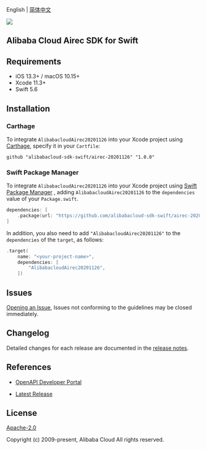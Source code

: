 English | [简体中文](README-CN.md)

![](https://aliyunsdk-pages.alicdn.com/icons/AlibabaCloud.svg)

## Alibaba Cloud Airec SDK for Swift

## Requirements

- iOS 13.3+ / macOS 10.15+
- Xcode 11.3+
- Swift 5.6

## Installation

### Carthage

To integrate `AlibabacloudAirec20201126` into your Xcode project using [Carthage](https://github.com/Carthage/Carthage), specify it in your `Cartfile`:

```ogdl
github "alibabacloud-sdk-swift/airec-20201126" "1.0.0"
```

### Swift Package Manager

To integrate `AlibabacloudAirec20201126` into your Xcode project using [Swift Package Manager](https://swift.org/package-manager/) , adding `AlibabacloudAirec20201126` to the `dependencies` value of your `Package.swift`.

```swift
dependencies: [
    .package(url: "https://github.com/alibabacloud-sdk-swift/airec-20201126.git", from: "1.0.0")
]
```

In addition, you also need to add `"AlibabacloudAirec20201126"` to the `dependencies` of the `target`, as follows:

```swift
.target(
    name: "<your-project-name>",
    dependencies: [
        "AlibabacloudAirec20201126",
    ])
```

## Issues

[Opening an Issue](https://github.com/alibabacloud-sdk-swift/airec-20201126/issues/new), Issues not conforming to the guidelines may be closed immediately.

## Changelog

Detailed changes for each release are documented in the [release notes](./ChangeLog.txt).

## References

* [OpenAPI Developer Portal](https://next.api.alibabacloud.com/home)
- [Latest Release](https://github.com/alibabacloud-sdk-swift/airec-20201126)

## License

[Apache-2.0](http://www.apache.org/licenses/LICENSE-2.0)

Copyright (c) 2009-present, Alibaba Cloud All rights reserved.

